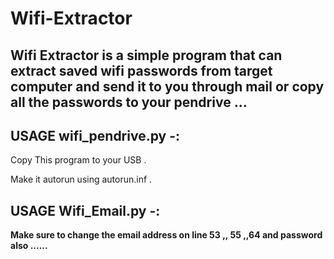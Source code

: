 # Wifi-Extractor

## Wifi Extractor is a simple program that can extract saved wifi passwords from target computer and send it to you through mail or copy all the passwords to your pendrive ...


## USAGE **wifi_pendrive.py**  -:  

Copy This program to your USB .


Make it autorun using autorun.inf . 

## USAGE **Wifi_Email.py** -: 

**Make sure to change the email address on line 53 ,, 55 ,,64 and password also ......**
